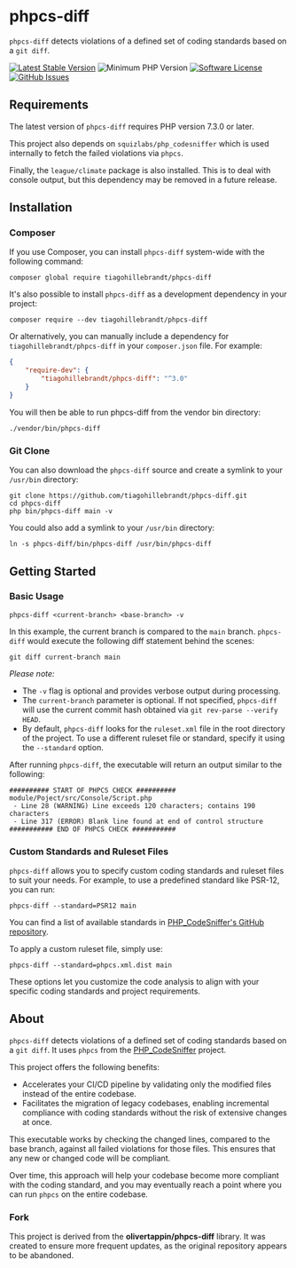 # phpcs-diff

`phpcs-diff` detects violations of a defined set of coding standards based on a `git diff`.

<div aria-hidden="true">

[![Latest Stable Version](https://img.shields.io/github/v/tag/tiagohillebrandt/phpcs-diff.svg?style=flat&label=release)](https://github.com/tiagohillebrandt/phpcs-diff/tags)
![Minimum PHP Version](https://img.shields.io/packagist/dependency-v/tiagohillebrandt/phpcs-diff/php.svg?cacheSeconds=3600)
[![Software License](https://img.shields.io/badge/license-MIT-brightgreen.svg?style=flat)](LICENSE)
[![GitHub Issues](https://img.shields.io/github/issues/tiagohillebrandt/phpcs-diff.svg)](https://github.com/tiagohillebrandt/phpcs-diff/issues)

</div>

## Requirements
The latest version of `phpcs-diff` requires PHP version 7.3.0 or later.

This project also depends on `squizlabs/php_codesniffer` which is used internally to fetch the failed violations via `phpcs`.

Finally, the `league/climate` package is also installed. This is to deal with console output, but this dependency may be removed in a future release.

## Installation
### Composer
If you use Composer, you can install `phpcs-diff` system-wide with the following command:

```shell
composer global require tiagohillebrandt/phpcs-diff
```

It's also possible to install `phpcs-diff` as a development dependency in your project:

```shell
composer require --dev tiagohillebrandt/phpcs-diff
````

Or alternatively, you can manually include a dependency for `tiagohillebrandt/phpcs-diff` in your `composer.json` file. For example:

```json
{
    "require-dev": {
        "tiagohillebrandt/phpcs-diff": "^3.0"
    }
}
```

You will then be able to run phpcs-diff from the vendor bin directory:

```shell
./vendor/bin/phpcs-diff
```

### Git Clone
You can also download the `phpcs-diff` source and create a symlink to your `/usr/bin` directory:

```shell
git clone https://github.com/tiagohillebrandt/phpcs-diff.git
cd phpcs-diff
php bin/phpcs-diff main -v
```

You could also add a symlink to your `/usr/bin` directory:

```shell
ln -s phpcs-diff/bin/phpcs-diff /usr/bin/phpcs-diff
```

## Getting Started

### Basic Usage
```shell
phpcs-diff <current-branch> <base-branch> -v
```

In this example, the current branch is compared to the `main` branch. `phpcs-diff` would execute the following diff statement behind the scenes:

```shell
git diff current-branch main
```

_Please note:_
- The `-v` flag is optional and provides verbose output during processing.
- The `current-branch` parameter is optional. If not specified, `phpcs-diff` will use the current commit hash obtained via `git rev-parse --verify HEAD`.
- By default, `phpcs-diff` looks for the `ruleset.xml` file in the root directory of the project. To use a different ruleset file or standard, specify it using the `--standard` option.

After running `phpcs-diff`, the executable will return an output similar to the following:

```
########## START OF PHPCS CHECK ##########
module/Poject/src/Console/Script.php
 - Line 28 (WARNING) Line exceeds 120 characters; contains 190 characters
 - Line 317 (ERROR) Blank line found at end of control structure
########### END OF PHPCS CHECK ###########
```

### Custom Standards and Ruleset Files
`phpcs-diff` allows you to specify custom coding standards and ruleset files to suit your needs. For example, to use a predefined standard like PSR-12, you can run:

```shell
phpcs-diff --standard=PSR12 main
```

You can find a list of available standards in [PHP_CodeSniffer's GitHub repository](https://github.com/PHPCSStandards/PHP_CodeSniffer/tree/master/src/Standards).

To apply a custom ruleset file, simply use:

```shell
phpcs-diff --standard=phpcs.xml.dist main
```

These options let you customize the code analysis to align with your specific coding standards and project requirements.

## About
`phpcs-diff` detects violations of a defined set of coding standards based on a `git diff`. It uses `phpcs` from the [PHP_CodeSniffer](https://github.com/PHPCSStandards/PHP_CodeSniffer/) project.

This project offers the following benefits:
- Accelerates your CI/CD pipeline by validating only the modified files instead of the entire codebase.
- Facilitates the migration of legacy codebases, enabling incremental compliance with coding standards without the risk of extensive changes at once.

This executable works by checking the changed lines, compared to the base branch, against all failed violations for those files. This ensures that any new or changed code will be compliant.

Over time, this approach will help your codebase become more compliant with the coding standard, and you may eventually reach a point where you can run `phpcs` on the entire codebase.

### Fork
This project is derived from the **olivertappin/phpcs-diff** library.
It was created to ensure more frequent updates, as the original repository appears to be abandoned.
